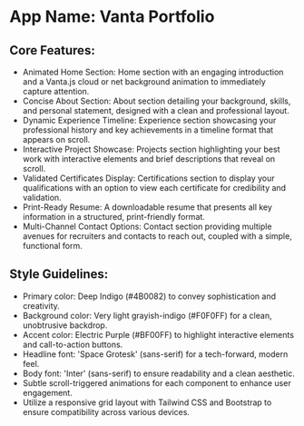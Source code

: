 # **App Name**: Vanta Portfolio

## Core Features:

- Animated Home Section: Home section with an engaging introduction and a Vanta.js cloud or net background animation to immediately capture attention.
- Concise About Section: About section detailing your background, skills, and personal statement, designed with a clean and professional layout.
- Dynamic Experience Timeline: Experience section showcasing your professional history and key achievements in a timeline format that appears on scroll.
- Interactive Project Showcase: Projects section highlighting your best work with interactive elements and brief descriptions that reveal on scroll.
- Validated Certificates Display: Certifications section to display your qualifications with an option to view each certificate for credibility and validation.
- Print-Ready Resume: A downloadable resume that presents all key information in a structured, print-friendly format.
- Multi-Channel Contact Options: Contact section providing multiple avenues for recruiters and contacts to reach out, coupled with a simple, functional form.

## Style Guidelines:

- Primary color: Deep Indigo (#4B0082) to convey sophistication and creativity.
- Background color: Very light grayish-indigo (#F0F0FF) for a clean, unobtrusive backdrop.
- Accent color: Electric Purple (#BF00FF) to highlight interactive elements and call-to-action buttons.
- Headline font: 'Space Grotesk' (sans-serif) for a tech-forward, modern feel.
- Body font: 'Inter' (sans-serif) to ensure readability and a clean aesthetic.
- Subtle scroll-triggered animations for each component to enhance user engagement.
- Utilize a responsive grid layout with Tailwind CSS and Bootstrap to ensure compatibility across various devices.